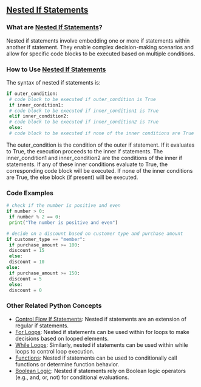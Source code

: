## [Nested If Statements](./../nested-if-statements/)

### What are [Nested If Statements](./../nested-if-statements/)?
Nested if statements involve embedding one or more if statements within another if statement. They enable complex decision-making scenarios and allow for specific code blocks to be executed based on multiple conditions.

### How to Use [Nested If Statements](./../nested-if-statements/)
The syntax of nested if statements is:

```python
if outer_condition:
 # code block to be executed if outer_condition is True
 if inner_condition1:
 # code block to be executed if inner_condition1 is True
 elif inner_condition2:
 # code block to be executed if inner_condition2 is True
 else:
 # code block to be executed if none of the inner conditions are True
```

The outer_condition is the condition of the outer if statement. If it evaluates to True, the execution proceeds to the inner if statements. The inner_condition1 and inner_condition2 are the conditions of the inner if statements. If any of these inner conditions evaluate to True, the corresponding code block will be executed. If none of the inner conditions are True, the else block (if present) will be executed.

### Code Examples
```python
# check if the number is positive and even
if number > 0:
 if number % 2 == 0:
 print("The number is positive and even")
```

```python
# decide on a discount based on customer type and purchase amount
if customer_type == "member":
 if purchase_amount >= 100:
 discount = 15
 else:
 discount = 10
else:
 if purchase_amount >= 150:
 discount = 5
 else:
 discount = 0
```

### Other Related Python Concepts

- [Control Flow If Statements](./../control-flow-if-statements/): Nested if statements are an extension of regular if statements.
- [For Loops](./../for-loops/): Nested if statements can be used within for loops to make decisions based on looped elements.
- [While Loops](./../while-loops/): Similarly, nested if statements can be used within while loops to control loop execution.
- [Functions](./../functions/): Nested if statements can be used to conditionally call functions or determine function behavior.
- [Boolean Logic](./../boolean-logic/): Nested if statements rely on Boolean logic operators (e.g., and, or, not) for conditional evaluations.